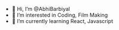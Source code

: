 - 👋 Hi, I’m @AbhiBarbiyal
- 👀 I’m interested in Coding, Film Making
- 🌱 I’m currently learning React, Javascript

<!---
AbhiBarbiyal/AbhiBarbiyal is a ✨ special ✨ repository because its `README.md` (this file) appears on your GitHub profile.
You can click the Preview link to take a look at your changes.
--->
